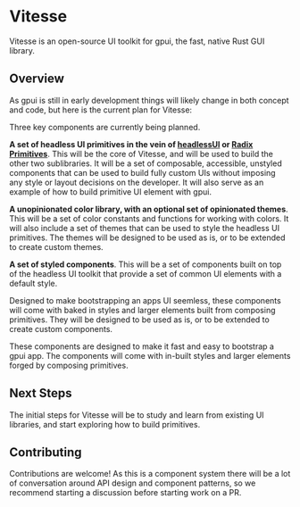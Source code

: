 # Vitesse

Vitesse is an open-source UI toolkit for gpui, the fast, native Rust GUI library.

## Overview

As gpui is still in early development things will likely change in both concept and code, but here is the current plan for Vitesse:

Three key components are currently being planned.

**A set of headless UI primitives in the vein of [headlessUI](https://headlessui.com/) or [Radix Primitives](https://www.radix-ui.com/primitives)**. This will be the core of Vitesse, and will be used to build the other two sublibraries. It will be a set of composable, accessible, unstyled components that can be used to build fully custom UIs without imposing any style or layout decisions on the developer. It will also serve as an example of how to build primitive UI element with gpui.

**A unopinionated color library, with an optional set of opinionated themes**. This will be a set of color constants and functions for working with colors. It will also include a set of themes that can be used to style the headless UI primitives. The themes will be designed to be used as is, or to be extended to create custom themes.

**A set of styled components**. This will be a set of components built on top of the headless UI toolkit that provide a set of common UI elements with a default style.

Designed to make bootstrapping an apps UI seemless, these components will come with baked in styles and larger elements built from composing primitives. They will be designed to be used as is, or to be extended to create custom components.

These components are designed to make it fast and easy to bootstrap a gpui app. The components will come with in-built styles and larger elements forged by composing primitives.

## Next Steps

The initial steps for Vitesse will be to study and learn from existing  UI libraries, and start exploring how to build primitives.


## Contributing

Contributions are welcome! As this is a component system there will be a lot of conversation around API design and component patterns, so we recommend starting a discussion before starting work on a PR.
